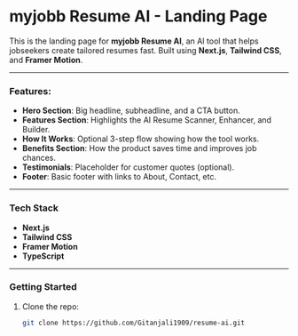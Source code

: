 # myjobb Resume AI - Landing Page

This is the landing page for **myjobb Resume AI**, an AI tool that helps jobseekers create tailored resumes fast. Built using **Next.js**, **Tailwind CSS**, and **Framer Motion**.

---

### **Features:**
- **Hero Section**: Big headline, subheadline, and a CTA button.  
- **Features Section**: Highlights the AI Resume Scanner, Enhancer, and Builder.  
- **How It Works**: Optional 3-step flow showing how the tool works.  
- **Benefits Section**: How the product saves time and improves job chances.  
- **Testimonials**: Placeholder for customer quotes (optional).  
- **Footer**: Basic footer with links to About, Contact, etc.

---

### **Tech Stack**  
- **Next.js**  
- **Tailwind CSS**  
- **Framer Motion**  
- **TypeScript**

---

### **Getting Started**

1. Clone the repo:
   ```bash
   git clone https://github.com/Gitanjali1909/resume-ai.git
